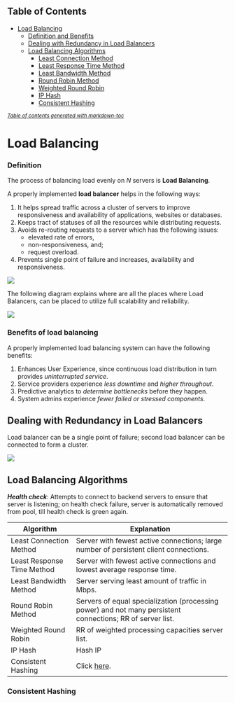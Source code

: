 ## Table of Contents

- [Load Balancing](#load-balancing)
  * [Definition and Benefits](#definition-and-benefits)
  * [Dealing with Redundancy in Load Balancers](#dealing-with-redundancy-in-load-balancers)
  * [Load Balancing Algorithms](#load-balancing-algorithms)
    + [Least Connection Method](#least-connection-method)
    + [Least Response Time Method](#least-response-time-method)
    + [Least Bandwidth Method](#least-bandwidth-method)
    + [Round Robin Method](#round-robin-method)
    + [Weighted Round Robin](#weighted-round-robin)
    + [IP Hash](#ip-hash)
    + [Consistent Hashing](#consistent-hashing)

<small><i><a href='http://ecotrust-canada.github.io/markdown-toc/'>Table of contents generated with markdown-toc</a></i></small>

# Load Balancing

### Definition

The process of balancing load evenly on *N* servers is **Load Balancing**.

A properly implemented **load balancer** helps in the following ways:

1. It helps spread traffic across a cluster of servers to improve responsiveness and availability of applications, websites or databases.
2. Keeps tract of statuses of all the resources while distributing requests.
3. Avoids re-routing requests to a server which has the following issues:
   - elevated rate of errors,
   - non-responsiveness, and;
   - request overload.
4. Prevents single point of failure and increases, availability and responsiveness.

![](https://raw.githubusercontent.com/aditya109/system-design/main/assets/lbrole.svg)

The following diagram explains where are all the places where Load Balancers, can be placed to utilize full scalability and reliability.  

![](https://raw.githubusercontent.com/aditya109/system-design/main/assets/lbpresence.svg)

### Benefits of load balancing

A properly implemented load balancing system can have the following benefits:

1. Enhances User Experience, since continuous load distribution in turn provides *uninterrupted service*.
2. Service providers experience *less downtime* and *higher throughout*.
3. Predictive analytics to *determine bottlenecks* before they happen.
4. System admins experience *fewer failed or stressed components*.

## Dealing with Redundancy in Load Balancers

Load balancer can be a single point of failure; second load balancer can be connected to form a cluster.

![](https://raw.githubusercontent.com/aditya109/system-design/main/assets/lbredundacy.svg)



## Load Balancing Algorithms

***Health check***: Attempts to connect to backend servers to ensure that server is listening; on health check failure, server is automatically removed from pool, till health check is green again.

| Algorithm                  | Explanation                                                  |
| -------------------------- | ------------------------------------------------------------ |
| Least Connection Method    | Server with fewest active connections; large number of persistent client connections. |
| Least Response Time Method | Server with fewest active connections and lowest average response time. |
| Least Bandwidth Method     | Server serving least amount of traffic in Mbps.              |
| Round Robin Method         | Servers of equal specialization (processing power) and not many persistent connections; RR of server list. |
| Weighted Round Robin       | RR of weighted processing capacities server list.            |
| IP Hash                    | Hash IP                                                      |
| Consistent Hashing         | Click [here](#consistent-hashing).                           |

### Consistent Hashing

